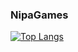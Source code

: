 ### NipaGames
[![Top Langs](https://github-readme-stats.vercel.app/api/top-langs/?username=NipaGames&layout=compact)](https://github.com/anuraghazra/github-readme-stats)
